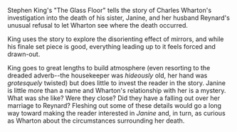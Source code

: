 Stephen King's "The Glass Floor" tells the story of Charles Wharton's investigation into the death of his sister, Janine, and her husband Reynard's unusual refusal to let Wharton see where the death occurred. 

King uses the story to explore the disorienting effect of mirrors, and while his finale set piece is good, everything leading up to it feels forced and drawn-out. 

King goes to great lengths to build atmosphere (even resorting to the dreaded adverb--the housekeeper was _hideously_ old, her hand was _grotesquely_ twisted) but does little to invest the reader in the story. Janine is little more than a name and Wharton's relationship with her is a mystery. What was she like? Were they close? Did they have a falling out over her marriage to Reynard? Fleshing out some of these details would go a long way toward making the reader interested in _Janine_ and, in turn, as curious as Wharton about the circumstances surrounding her death.


